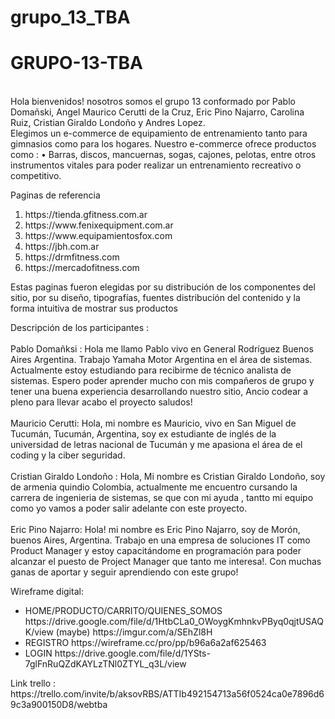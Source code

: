 # grupo_13_TBA

<h1> GRUPO-13-TBA </h1>
<br>
Hola bienvenidos!  nosotros somos el grupo 13 conformado por Pablo Domañski, Angel Maurico Cerutti de la Cruz, Eric Pino Najarro, Carolina Ruiz, Cristian Giraldo Londoño y Andres Lopez.
<br>
Elegimos  un e-commerce  de equipamiento  de entrenamiento tanto para gimnasios como para los hogares.
Nuestro e-commerce ofrece productos como : 
•	Barras, discos, mancuernas, sogas, cajones, pelotas, entre otros instrumentos vitales para  poder realizar un entrenamiento recreativo o competitivo.

Paginas de referencia
<ol>
<li> https://tienda.gfitness.com.ar </li>
<li> https://www.fenixequipment.com.ar </li>
<li> https://www.equipamientosfox.com </li>
<li> https://jbh.com.ar </li>
<li> https://drmfitness.com </li>
<li> https://mercadofitness.com </li>
 </ol>

Estas paginas fueron elegidas por su distribución de los componentes del sitio,  por su diseño, tipografías, fuentes  distribución del contenido y la forma  intuitiva de mostrar sus productos  

Descripción de los participantes : 
<br>
<br>
Pablo Domañksi : Hola  me llamo Pablo vivo en General Rodríguez Buenos Aires Argentina.  Trabajo  Yamaha Motor Argentina en el área de sistemas. Actualmente estoy estudiando para recibirme de técnico analista de sistemas. Espero poder aprender mucho con mis compañeros de grupo  y tener una buena experiencia desarrollando  nuestro sitio, Ancio codear   a pleno para llevar acabo el proyecto saludos!
<br>
<br>
Mauricio Cerutti: Hola, mi nombre es Mauricio, vivo en San Miguel de Tucumán, Tucumán, Argentina, soy ex estudiante de inglés de la universidad de letras nacional de Tucumán y me apasiona el área de el coding y la ciber seguridad.
<br>
<br>
Cristian Giraldo Londoño : Hola, Mi nombre es Cristian Giraldo Londoño, soy de  armenia quindio Colombia, actualmente me encuentro cursando la carrera de ingenieria de sistemas,  se que con mi ayuda , tantto mi equipo como yo vamos a poder salir adelante con este proyecto.
<br>
<br>
Eric Pino Najarro: Hola! mi nombre es Eric Pino Najarro, soy de Morón, buenos Aires, Argentina. Trabajo en una empresa de soluciones IT como Product Manager y estoy capacitándome en programación para poder alcanzar el puesto de Project Manager que tanto me interesa!. Con muchas ganas de aportar y seguir aprendiendo con este grupo! 



Wireframe digital:
<ul>
 <li>HOME/PRODUCTO/CARRITO/QUIENES_SOMOS
https://drive.google.com/file/d/1HtbCLa0_OWoygKmhnkvPByq0qjtUSAQK/view (maybe)
https://imgur.com/a/SEhZl8H
<li>REGISTRO
  https://wireframe.cc/pro/pp/b96a6a2af625463</li>
<li>LOGIN
 https://drive.google.com/file/d/1YSts-7glFnRuQZdKAYLzTNl0ZTYL_q3L/view</li>
</ul>
Link trello : https://trello.com/invite/b/aksovRBS/ATTIb492154713a56f0524ca0e7896d69c3a900150D8/webtba



